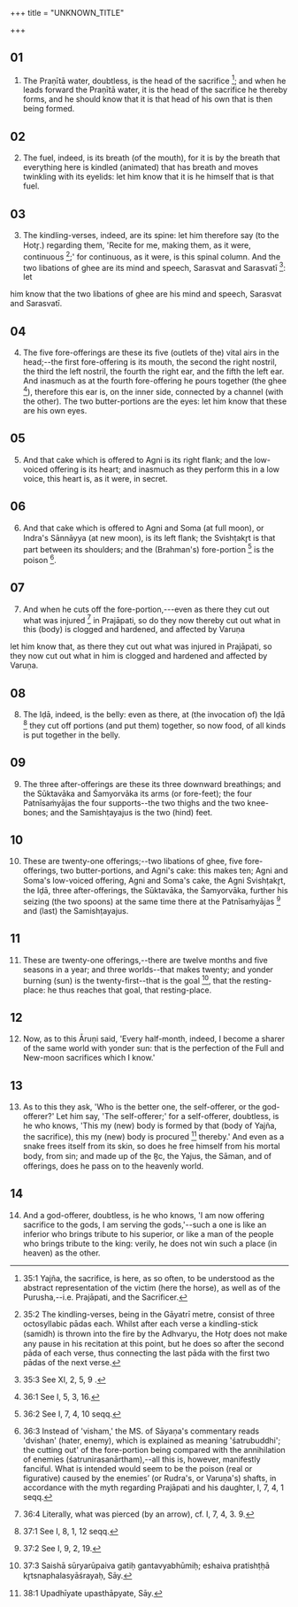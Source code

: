 +++
title = "UNKNOWN_TITLE"

+++


## 01
1. The Praṇītā water, doubtless, is the head of the sacrifice [^fn_151]; and when he leads forward the Praṇītā water, it is the head of the sacrifice he thereby forms, and he should know that it is that head of his own that is then being formed.

[^fn_151]: 35:1 Yajña, the sacrifice, is here, as so often, to be understood as the abstract representation of the victim (here the horse), as well as of the Purusha,--i.e. Prajāpati, and the Sacrificer.

## 02
2. The fuel, indeed, is its breath (of the mouth), for it is by the breath that everything here is kindled (animated) that has breath and moves twinkling with its eyelids: let him know that it is he himself that is that fuel.

## 03
3. The kindling-verses, indeed, are its spine: let him therefore say (to the Hotr̥.) regarding them, 'Recite for me, making them, as it were, continuous [^fn_152];' for continuous, as it were, is this spinal column. And the two libations of ghee are its mind and speech, Sarasvat and Sarasvatī [^fn_153]: let

[^fn_152]: 35:2 The kindling-verses, being in the Gāyatrī metre, consist of three octosyllabic pādas each. Whilst after each verse a kindling-stick (samidh) is thrown into the fire by the Adhvaryu, the Hotr̥ does not make any pause in his recitation at this point, but he does so after the second pāda of each verse, thus connecting the last pāda with the first two pādas of the next verse.

[^fn_153]: 35:3 See XI, 2, 5, 9 .

him know that the two libations of ghee are his mind and speech, Sarasvat and Sarasvatī.

## 04
4. The five fore-offerings are these its five (outlets of the) vital airs in the head;--the first fore-offering is its mouth, the second the right nostril, the third the left nostril, the fourth the right ear, and the fifth the left ear. And inasmuch as at the fourth fore-offering he pours together (the ghee [^fn_154]), therefore this ear is, on the inner side, connected by a channel (with the other). The two butter-portions are the eyes: let him know that these are his own eyes.

[^fn_154]: 36:1 See I, 5, 3, 16.

## 05
5. And that cake which is offered to Agni is its right flank; and the low-voiced offering is its heart; and inasmuch as they perform this in a low voice, this heart is, as it were, in secret.

## 06
6. And that cake which is offered to Agni and Soma (at full moon), or Indra's Sānnāyya (at new moon), is its left flank; the Svishṭakr̥t is that part between its shoulders; and the (Brahman's) fore-portion [^fn_155] is the poison [^fn_156].

[^fn_155]: 36:2 See I, 7, 4, 10 seqq.

[^fn_156]: 36:3 Instead of 'visham,' the MS. of Sāyaṇa's commentary reads 'dvishan' (hater, enemy), which is explained as meaning 'śatrubuddhi'; the cutting out' of the fore-portion being compared with the annihilation of enemies (śatrunirasanārtham),--all this is, however, manifestly fanciful. What is intended would seem to be the poison (real or figurative) caused by the enemies’ (or Rudra's, or Varuṇa's) shafts, in accordance with the myth regarding Prajāpati and his daughter, I, 7, 4, 1 seqq.

## 07
7. And when he cuts off the fore-portion,---even as there they cut out what was injured [^fn_157] in Prajāpati, so do they now thereby cut out what in this (body) is clogged and hardened, and affected by Varuṇa

[^fn_157]: 36:4 Literally, what was pierced (by an arrow), cf. I, 7, 4, 3. 9.

let him know that, as there they cut out what was injured in Prajāpati, so they now cut out what in him is clogged and hardened and affected by Varuṇa.

## 08
8. The Iḍā, indeed, is the belly: even as there, at (the invocation of) the Iḍā [^fn_158] they cut off portions (and put them) together, so now food, of all kinds is put together in the belly.

[^fn_158]: 37:1 See I, 8, 1, 12 seqq.

## 09
9. The three after-offerings are these its three downward breathings; and the Sūktavāka and Śamyorvāka its arms (or fore-feet); the four Patnīsaṁyājas the four supports--the two thighs and the two knee-bones; and the Samishṭayajus is the two (hind) feet.

## 10
10. These are twenty-one offerings;--two libations of ghee, five fore-offerings, two butter-portions, and Agni's cake: this makes ten; Agni and Soma's low-voiced offering, Agni and Soma's cake, the Agni Svishṭakr̥t, the Iḍā, three after-offerings, the Sūktavāka, the Śamyorvāka, further his seizing (the two spoons) at the same time there at the Patnīsaṁyājas [^fn_159] and (last) the Samishṭayajus.

[^fn_159]: 37:2 See I, 9, 2, 19.

## 11
11. These are twenty-one offerings,--there are twelve months and five seasons in a year; and three worlds--that makes twenty; and yonder burning (sun) is the twenty-first--that is the goal [^fn_160], that the resting-place: he thus reaches that goal, that resting-place.

[^fn_160]: 37:3 Saishā sūryarūpaiva gatiḥ gantavyabhūmiḥ; eshaiva pratishṭḥā kr̥tsnaphalasyāśrayaḥ, Sāy.

## 12
12. Now, as to this Āruṇi said, 'Every half-month, indeed, I become a sharer of the same world with yonder sun: that is the perfection of the Full and New-moon sacrifices which I know.'

## 13
13. As to this they ask, 'Who is the better one, the self-offerer, or the god-offerer?' Let him say, 'The self-offerer;' for a self-offerer, doubtless, is he who knows, 'This my (new) body is formed by that (body of Yajña, the sacrifice), this my (new) body is procured [^fn_161] thereby.' And even as a snake frees itself from its skin, so does he free himself from his mortal body, from sin; and made up of the R̥c, the Yajus, the Sāman, and of offerings, does he pass on to the heavenly world.

[^fn_161]: 38:1 Upadhīyate upasthāpyate, Sāy.

## 14
14. And a god-offerer, doubtless, is he who knows, 'I am now offering sacrifice to the gods, I am serving the gods,'--such a one is like an inferior who brings tribute to his superior, or like a man of the people who brings tribute to the king: verily, he does not win such a place (in heaven) as the other.


